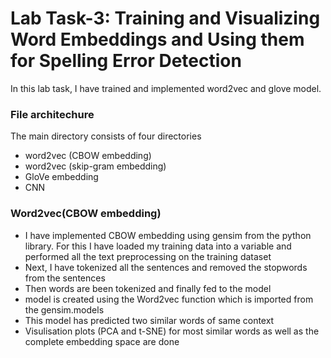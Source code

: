 # Lab Task-3: Training and Visualizing Word Embeddings and Using them for Spelling Error Detection

In this lab task, I have trained and implemented word2vec and glove model.

### File architechure

The main directory consists of four directories
- word2vec (CBOW embedding)
- word2vec (skip-gram embedding)
- GloVe embedding
- CNN

### Word2vec(CBOW embedding)

- I have implemented CBOW embedding using gensim from the python library. For this I have loaded my training data into a variable and performed all the text preprocessing on the training dataset
- Next, I have tokenized all the sentences and removed the stopwords from the sentences 
- Then words are been tokenized and finally fed to the model
- model is created using the Word2vec function which is imported from the gensim.models
- This model has predicted two similar words of same context
- Visulisation plots (PCA and t-SNE) for most similar words as well as the complete embedding space are done
